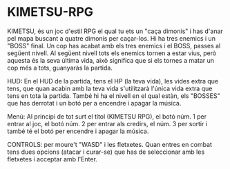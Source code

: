 # KIMETSU-RPG

KIMETSU, és un joc d'estil RPG el qual tu ets un "caça dimonis" i has d'anar pel mapa buscant a quatre dimonis per caçar-los. Hi ha tres enemics i un "BOSS" final.
Un cop has acabat amb els tres enemics i el BOSS, passes al següent nivell. Al següent nivell tots els enemics tornen a estar vius, però aquesta és la seva última vida, això significa que si els tornes a matar un cop més a tots, guanyaràs la partida. 

HUD: En el HUD de la partida, tens el HP (la teva vida), les vides extra que tens, que quan acabin amb la teva vida s'utilitzarà l'única vida extra que tens en tota la partida. També hi ha el nivell en el qual estàn, els "BOSSES" que has derrotat i un botó per a encendre i apagar la música.

Menú: Al principi de tot surt el títol (KIMETSU RPG), el botó núm. 1 per entrar al joc, el botó núm. 2 per entrar als credirs, el núm. 3 per sortir i també té el botó per encendre i apagar la música.

CONTROLS: per moure't "WASD" i les fletxetes. Quan entres en combat tens dues opcions (atacar i curar-se) que has de seleccionar amb les fletxetes i acceptar amb l'Enter.

